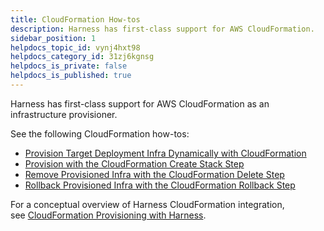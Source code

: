 ```yaml
---
title: CloudFormation How-tos
description: Harness has first-class support for AWS CloudFormation.
sidebar_position: 1
helpdocs_topic_id: vynj4hxt98
helpdocs_category_id: 31zj6kgnsg
helpdocs_is_private: false
helpdocs_is_published: true
---
```


Harness has first-class support for AWS CloudFormation as an infrastructure provisioner.

See the following CloudFormation how-tos:

* [Provision Target Deployment Infra Dynamically with CloudFormation](./provision-target-deployment-infra-dynamically-with-cloud-formation)
* [Provision with the CloudFormation Create Stack Step](./provision-with-the-cloud-formation-create-stack-step)
* [Remove Provisioned Infra with the CloudFormation Delete Step](./remove-provisioned-infra-with-the-cloud-formation-delete-step)
* [Rollback Provisioned Infra with the CloudFormation Rollback Step](./rollback-provisioned-infra-with-the-cloud-formation-rollback-step)

For a conceptual overview of Harness CloudFormation integration, see [CloudFormation Provisioning with Harness](./cloud-formation-provisioning-with-harness.md).

